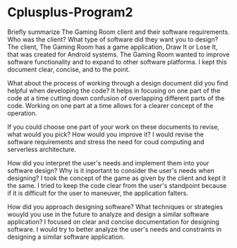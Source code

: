 # Cplusplus-Program2
Briefly summarize The Gaming Room client and their software requirements. Who was the client? What type of software did they want you to design?
The client, The Gaming Room has a game application, Draw It or Lose It, that was created for Android systems. The Gaming Room wanted to improve software functionality and to expand to other software platforma. I kept this document clear, concise, and to the point.

What about the process of working through a design document did you find helpful when developing the code?
It helps in focusing on one part of the code at a time cutting down confusion of overlapping different parts of the code. Working on one part at a time allows for a clearer  concept of the operation.

If you could choose one part of your work on these documents to revise, what would you pick? How would you improve it?
I would revise the software requirements and stress the need for coud computing and serverless architecture.

How did you interpret the user's needs and implement them into your software design? Why is it inportant to consider the user's needs when designing?
I took the concept of the game as given by the client and kept it the same. I tried to keep the code clear from the user's standpoint because if it is difficult for the user to maneuver, the application falters.

How did you approach designing software? What techniques or strategies wouyld you use in the future to analyze and design a similar software application?
I focused on clear and concise documentation for designing  software. I would try to better analyze the user's needs and constraints in designing a similar software application.
